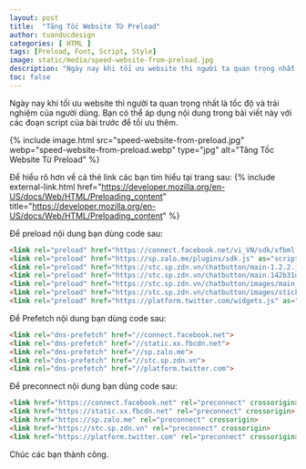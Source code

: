 ```yaml
---
layout: post
title:  "Tăng Tốc Website Từ Preload"
author: tuanducdesign
categories: [ HTML ]
tags: [Preload, Font, Script, Style]
image: static/media/speed-website-from-preload.jpg
description: "Ngày nay khi tối ưu website thì người ta quan trọng nhất là tốc độ và trải nghiệm của người dùng."
toc: false
---
```


Ngày nay khi tối ưu website thì người ta quan trọng nhất là tốc độ và trải nghiệm của người dùng. Bạn có thể áp dụng nội dung trong bài viết này với các đoạn script của bài trước để tối ưu thêm.

{% include image.html src="speed-website-from-preload.jpg" webp="speed-website-from-preload.webp" type="jpg" alt="Tăng Tốc Website Từ Preload" %}

Để hiểu rõ hơn về cả thẻ link các bạn tìm hiểu tại trang sau: {% include external-link.html href="https://developer.mozilla.org/en-US/docs/Web/HTML/Preloading_content" title="https://developer.mozilla.org/en-US/docs/Web/HTML/Preloading_content" %}

Để preload nội dung bạn dùng code sau:

```html
<link rel="preload" href="https://connect.facebook.net/vi_VN/sdk/xfbml.customerchat.js" as="script">
<link rel="preload" href="https://sp.zalo.me/plugins/sdk.js" as="script">
<link rel="preload" href="https://stc.sp.zdn.vn/chatbutton/main-1.2.2.js" as="script">
<link rel="preload" href="https://stc.sp.zdn.vn/chatbutton/main.142b31d74cee2e25afe3651f0591f9f4.css" as="style">
<link rel="preload" href="https://stc.sp.zdn.vn/chatbutton/images/main_sprites.png" as="image">
<link rel="preload" href="https://stc.sp.zdn.vn/chatbutton/images/stick_zalo.png" as="image">
<link rel="preload" href="https://platform.twitter.com/widgets.js" as="script">
```

Để Prefetch nội dung bạn dùng code sau:

```html
<link rel="dns-prefetch" href="//connect.facebook.net">
<link rel="dns-prefetch" href="//static.xx.fbcdn.net">
<link rel="dns-prefetch" href="//sp.zalo.me">
<link rel="dns-prefetch" href="//stc.sp.zdn.vn">
<link rel="dns-prefetch" href="//platform.twitter.com">
```

Để preconnect nội dung bạn dùng code sau:

```html
<link href="https://connect.facebook.net" rel="preconnect" crossorigin>
<link href="https://static.xx.fbcdn.net" rel="preconnect" crossorigin>
<link href="https://sp.zalo.me" rel="preconnect" crossorigin>
<link href="https://stc.sp.zdn.vn" rel="preconnect" crossorigin>
<link href="https://platform.twitter.com" rel="preconnect" crossorigin>
```

Chúc các bạn thành công.
